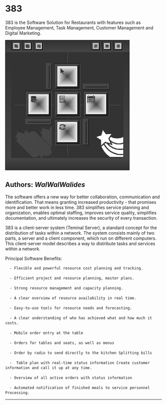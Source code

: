 # 383
383 is the Software Solution for Restaurants with features such as Employee Management, Task Management, Customer Management and Digital Marketing.


![](Img/383_2.png)


**Authors:**  *WalWalWalides*
------

The software offers a new way for better collaboration, communication and identification. That means granting increased productivity - that promises more and better work in less time.
383 simplifies service planning and organization, enables optimal staffing, improves service quality, simplifies documentation, and ultimately increases the security of every transaction.

383 is a client-server system (Teminal Server), a standard concept for the distribution of tasks within a network.
The system consists mainly of two parts, a server and a client component, which run on different computers.
This client-server model describes a way to distribute tasks and services within a network.


Principal Software Benefits:

      - Flexible and powerful resource cost planning and tracking.

      - Efficient project and resource planning, master plans.

      - Strong resource management and capacity planning.

      - A clear overview of resource availability in real time.

      - Easy-to-use tools for resource needs and forecasting.

      - A clear understanding of who has achieved what and how much it costs.

      - Mobile order entry at the table

      - Orders for tables and seats, as well as menus

      - Order by radio to send directly to the kitchen Splitting bills

      -  Table plan with real-time status information Create customer information and call it up at any time.

      - Overview of all active orders with status information

      - Automated notification of finished meals to service personnel
    Processing.
    
    


------

